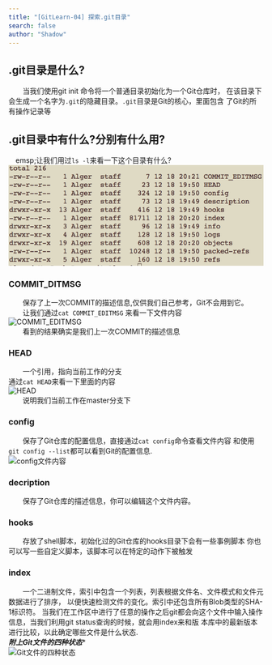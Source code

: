 ```yaml
---
title: "[GitLearn-04] 探索.git目录"
search: false
author: "Shadow"
---
```


## .git目录是什么?  
&emsp;&emsp;当我们使用git init 命令将一个普通目录初始化为一个Git仓库时，
在该目录下会生成一个名字为`.git`的隐藏目录。`.git`目录是Git的核心，里面包含
了Git的所有操作记录等

## .git目录中有什么?分别有什么用?  
&emsp;emsp;让我们用过`ls -l`来看一下这个目录有什么?  
![.git目录](/mydata/image/gitfile.png "目录")  


### **COMMIT_DITMSG**  
&emsp;&emsp;保存了上一次COMMIT的描述信息,仅供我们自己参考，Git不会用到它。
&emsp;&emsp;让我们通过`cat COMMIT_EDITMSG` 来看一下文件内容  
![COMMIT_EDITMSG](/mydata/image/COMMIT_EDITMSG "")  
&emsp;&emsp;看到的结果确实是我们上一次COMMIT的描述信息

### **HEAD**  
&emsp;&emsp;一个引用，指向当前工作的分支  
通过`cat HEAD`来看一下里面的内容  
![HEAD](/mydata/image/HEAD "")  
&emsp;&emsp;说明我们当前工作在master分支下  


### **config**  
&emsp;&emsp;保存了Git仓库的配置信息，直接通过`cat config`命令查看文件内容
和使用`git config --list`都可以看到Git的配置信息.  
![config文件内容](/mydata/image/config "")  

### **decription**  
&emsp;&emsp;保存了Git仓库的描述信息，你可以编辑这个文件内容。  

### **hooks**  
&emsp;&emsp;存放了shell脚本，初始化过的Git仓库的hooks目录下会有一些事例脚本
你也可以写一些自定义脚本，该脚本可以在特定的动作下被触发  

### **index**  
&emsp;&emsp;一个二进制文件，索引中包含一个列表，列表根据文件名、文件模式和文件元数据进行了排序，
以便快速检测文件的变化。索引中还包含所有Blob类型的SHA-1标识符。
当我们在工作区中进行了任意的操作之后git都会向这个文件中输入操作信息，当我们利用git status查询的时候，就会用index来和版
本库中的最新版本进行比较，以此确定哪些文件是什么状态.  
***附上Git文件的四种状态****  
![Git文件的四种状态](/mydata/image/filestatus "")  


